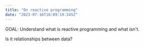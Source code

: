 ```yaml
---
title: "On reactive programming"
date: "2023-07-16T16:09:19.545Z"
---
```


GOAL: Understand what is reactive programming and what isn't.

Is it relationships between data?
